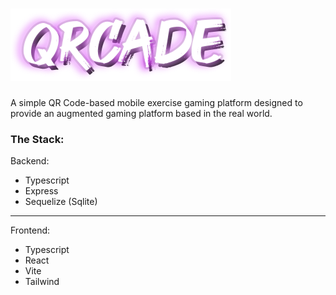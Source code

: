 # ![QRCade](./assets/qrcade.png)
A simple QR Code-based mobile exercise gaming platform designed to provide an augmented gaming platform based in the real world.

### The Stack:
Backend:
  * Typescript
  * Express
  * Sequelize (Sqlite)
---
Frontend:
  * Typescript
  * React
  * Vite
  * Tailwind